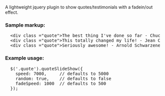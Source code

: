 A lightweight jquery plugin to show quotes/testimonials with a fadein/out effect.

### Sample markup:

<pre>
  &lt;div class ="quote">The best thing I've done so far - Chuck Norris &lt;/div>
  &lt;div class ="quote">This totally changed my life! - Jean Claude van Damme &lt;/div>
  &lt;div class ="quote">Seriously awesome! - Arnold Schwarzenegger &lt;/div>
</pre>

### Example usage:

<pre>
  $('.quote').quoteSlideShow({
    speed: 7000,     // defaults to 5000
    random: true,    // defaults to false
    fadeSpeed: 1000  // defaults to 500
  });
</pre>